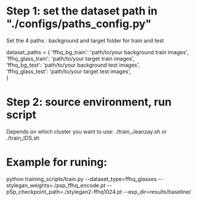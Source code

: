 # Step 1:  set the dataset path in "./configs/paths_config.py" 
Set the 4 paths : background and target folder for train and test 

dataset_paths = {
	'ffhq_bg_train': 'path/to/your background train images', \
	'ffhq_glass_train': 'path/to/your target train images', \
	'ffhq_bg_test': 'path/to/your background test images', \
	'ffhq_glass_test': 'path/to/your target test images', \
  }

# Step 2: source environment, run script  

Depends on which cluster you want to use:
./train_Jeanzay.sh or 
./train_IDS.sh


# Example for runing:

python training_scripts/train.py --dataset_type=ffhq_glasses --stylegan_weights=./psp_ffhq_encode.pt --pSp_checkpoint_path=./stylegan2-ffhq1024.pt --exp_dir=results/baseline/


